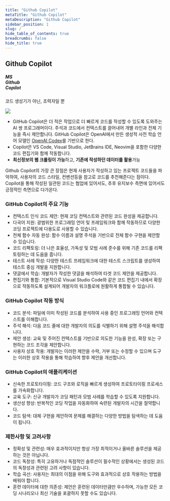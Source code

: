 ```yaml
---
title: "Github Copilot"
metaTitle: "Github Copilot"
metaDescription: "Github Copilot"
sidebar_position: 1
slug: /
hide_table_of_contents: true
breadcrumbs: false
hide_title: true
---
```


## Github Copilot

<div className="sec">
<div className="intro-visual">
      <div className="intro-text">
            <h5 className="intro-visual-header">MS<br/>Github<br/>Copilot</h5>
            <p>코드 생성기가 아닌, 조력자일 뿐</p>
      </div>
      <div className="intro-image">
            <img src={require('@site/static/img/main/copilot_logo.png').default} />
      </div>
</div>

- GitHub Copilot은 더 적은 작업으로 더 빠르게 코드를 작성할 수 있도록 도와주는 AI 쌍 프로그래머이다.
  주석과 코드에서 컨텍스트를 끌어내어 개별 라인과 전체 기능을 즉시 제안합니다.
  GitHub Copilot은 OpenAI에서 만든 생성적 사전 학습 언어 모델인
  [OpenAI Codex](https://openai.com/blog/openai-codex)를 기반으로 한다.
- Copilot은 VS Code, Visual Studio, JetBrains IDE, Neovim을 포함한 다양한 코드 편집기와 함께 작동합니다.
- **최신정보의 웹 크롤링이 가능**하고, **기존에 작성하던 데이터를 활용**가능

Github Copilot의 가장 큰 장점은 현재 사용자가 작성하고 있는 프로젝트 코드들을 파악하여, 사용자의 코드 스타일, 컨벤션등을 참고로 코드를 추천해준다는 점이다.
Copilot을 통해 작성된 일관된 코드는 협업에 있어서도, 추후 유지보수 측면에 있어서도 긍정적인 측면으로 다가온다.

### GitHub Copilot의 주요 기능

- 컨텍스트 인식 코드 제안: 현재 코딩 컨텍스트와 관련된 코드 완성을 제공합니다.
- 다국어 지원: 광범위한 프로그래밍 언어 및 프레임워크와 함께 작동하므로 다양한 코딩 프로젝트에 다용도로 사용할 수 있습니다.
- 전체 함수 자동 완성: 함수 이름과 설명 주석을 기반으로 전체 함수 구현을 제안할 수 있습니다.
- 코드 리팩토링: 더 나은 효율성, 가독성 및 모범 사례 준수를 위해 기존 코드를 리팩토링하는 데 도움을 줍니다.
- 테스트 사례 작성: 다양한 테스트 프레임워크에 대한 테스트 스크립트를 생성하여 테스트 중심 개발을 지원합니다.
- 댓글에서 학습: 개발자가 작성한 댓글을 해석하여 타겟 코드 제안을 제공합니다.
- 편집기와 통합: 기본적으로 Visual Studio Code와 같은 코드 편집기 내에서 확장으로 작동하도록 설계되어 개발자의 워크플로에 원활하게 통합될 수 있습니다.

### GitHub Copilot 작동 방식

- 코드 분석: 파일에 이미 작성된 코드를 분석하여 사용 중인 프로그래밍 언어와 컨텍스트를 이해합니다.
- 주석 해석: 다음 코드 줄에 대한 개발자의 의도를 식별하기 위해 설명 주석을 해석합니다.
- 제안 생성: 교육 및 주어진 컨텍스트를 기반으로 의도한 기능을 완성, 확장 또는 구현하는 코드 조각을 제안합니다.
- 사용자 상호 작용: 개발자는 이러한 제안을 수락, 거부 또는 수정할 수 있으며 도구는 이러한 상호 작용을 통해 학습하여 향후 제안을 개선합니다.

### GitHub Copilot의 애플리케이션

- 신속한 프로토타이핑: 코드 구조와 로직을 빠르게 생성하여 프로토타이핑 프로세스를 가속화합니다.
- 교육 도구: 신규 개발자가 코딩 패턴과 모범 사례를 학습할 수 있도록 지원합니다.
- 생산성 향상: 반복적인 코딩 작업을 자동화하여 숙련된 개발자의 시간을 절약합니다.
- 코드 탐색: 대체 구현을 제안하여 문제를 해결하는 다양한 방법을 탐색하는 데 도움이 됩니다.

### 제한사항 및 고려사항

- 정확성 및 관련성: 매우 효과적이지만 항상 가장 최적이거나 올바른 솔루션을 제공하는 것은 아닙니다.
- 코드 독창성: 특히 고유하거나 독점적인 솔루션이 필수적인 상황에서는 생성된 코드의 독창성과 관련된 고려 사항이 있습니다.
- 학습 곡선: 사용자는 최대의 이점을 위해 도구와 효과적으로 상호 작용하는 방법을 배워야 합니다.
- 훈련 데이터에 대한 의존성: 제안은 훈련된 데이터만큼만 우수하며, 가능한 모든 코딩 시나리오나 최신 기술을 포괄하지 못할 수도 있습니다.

</div>
